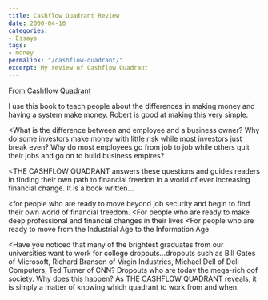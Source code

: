 ```yaml
---
title: Cashflow Quadrant Review
date: 2000-04-16
categories:
- Essays
tags: 
- money
permalink: "/cashflow-quadrant/"
excerpt: My review of Cashflow Quadrant
---
```

From [Cashflow Quadrant](https://amzn.to/4cCta1g)

I use this book to teach people about the differences in making money and having a system make money.  Robert is good at making this very simple.

<What is the difference between and employee and a business owner? Why do some investors make money with little risk while most investors just break even? Why do most employees go from job to job while others quit their jobs and go on to build business empires?

<THE CASHFLOW QUADRANT answers these questions and guides readers in finding their own path to financial freedon in a world of ever increasing financial change. It is a book written...

<for people who are ready to move beyond job security and begin to find their own world of financial freedom.
<For people who are ready to make deep professional and financial changes in their lives
<For people who are ready to move from the Industrial Age to the Information Age

<Have you noticed that many of the brightest graduates from our universities want to work for college dropouts...dropouts such as Bill Gates of Microsoft, Richard Branson of Virgin Industries, Michael Dell of Dell Computers, Ted Turner of CNN? Dropouts who are today the mega-rich oof society. Why does this happen? As THE CASHFLOW QUADRANT reveals, it is simply a matter of knowing which quadrant to work from and when.